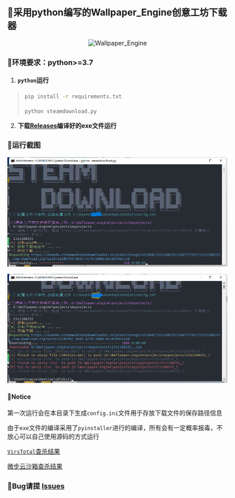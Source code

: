 ## 🚀采用python编写的Wallpaper_Engine创意工坊下载器

<div align=center><img src="https://socialify.git.ci/captain686/Wallpaper_Engine/image?description=1&forks=1&issues=1&language=1&name=1&owner=1&stargazers=1&theme=Light" alt="Wallpaper_Engine" width="640" height="320" /></div>

### 🐳环境要求：python>=3.7

1. #### **`python`运行**

> ```bash
> pip install -r requirements.txt
> 
> python steamdownload.py 
> ```

2. **下载[Releases](https://github.com/captain686/Wallpaper_Engine/releases)编译好的exe文件运行**

### 🙈运行截图

![](img/1.png)

![](img/2.png)

#### 🎈Notice

第一次运行会在本目录下生成`config.ini`文件用于存放下载文件的保存路径信息

由于`exe`文件的编译采用了`pyinstaller`进行的编译，所有会有一定概率报毒，不放心可以自己使用源码的方式运行

[`VirsTotal`查杀结果](https://www.virustotal.com/gui/file/6dbe9d6f7e5b118aaec3ce1c9405c8bb7bd8abdeb193a9c74abb9fe1c7dc80f3?nocache=1)

[微步云沙箱查杀结果](https://s.threatbook.cn/report/file/6dbe9d6f7e5b118aaec3ce1c9405c8bb7bd8abdeb193a9c74abb9fe1c7dc80f3/?env=win10_1903_enx64_office2016)

### 🦽Bug请提 [Issues](https://github.com/captain686/Wallpaper_Engine/issues)

